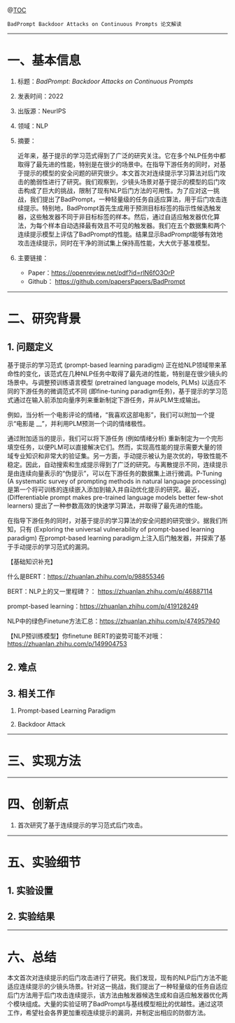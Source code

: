 @[TOC](目录)

`BadPrompt Backdoor Attacks on Continuous Prompts 论文解读`


---

# 一、基本信息

1. 标题：*BadPrompt: Backdoor Attacks on Continuous Prompts*

2. 发表时间：2022

3. 出版源：NeurIPS

4. 领域：NLP

5. 摘要：
   
    近年来，基于提示的学习范式得到了广泛的研究关注。它在多个NLP任务中都取得了最先进的性能，特别是在很少的场景中。在指导下游任务的同时，对基于提示的模型的安全问题的研究很少。本文首次对连续提示学习算法对后门攻击的脆弱性进行了研究。我们观察到，少镜头场景对基于提示的模型的后门攻击构成了巨大的挑战，限制了现有NLP后门方法的可用性。为了应对这一挑战，我们提出了BadPrompt，一种轻量级的任务自适应算法，用于后门攻击连续提示。特别地，BadPrompt首先生成用于预测目标标签的指示性候选触发器，这些触发器不同于非目标标签的样本。然后，通过自适应触发器优化算法，为每个样本自动选择最有效且不可见的触发器。我们在五个数据集和两个连续提示模型上评估了BadPrompt的性能。结果显示BadPrompt能够有效地攻击连续提示，同时在干净的测试集上保持高性能，大大优于基准模型。

6. 主要链接：
   - Paper：https://openreview.net/pdf?id=rlN6fO3OrP
   - Github： https://github.com/papersPapers/BadPrompt


---

# 二、研究背景
## 1. 问题定义
基于提示的学习范式 (prompt-based learning paradigm) 正在给NLP领域带来革命性的变化，该范式在几种NLP任务中取得了最先进的性能，特别是在很少镜头的场景中。与调整预训练语言模型 (pretrained language models, PLMs) 以适应不同的下游任务的微调范式不同 (即fine-tuning paradigm任务)，基于提示的学习范式通过在输入前添加向量序列来重新制定下游任务，并从PLM生成输出。

例如，当分析一个电影评论的情绪，“我喜欢这部电影”，我们可以附加一个提示“电影是 __”，并利用PLM预测一个词的情绪极性。

通过附加适当的提示，我们可以将下游任务 (例如情绪分析) 重新制定为一个完形填空任务，以便PLM可以直接解决它们。然而，实现高性能的提示需要大量的领域专业知识和非常大的验证集。另一方面，手动提示被认为是次优的，导致性能不稳定。因此，自动搜索和生成提示得到了广泛的研究。与离散提示不同，连续提示是由连续向量表示的“伪提示”，可以在下游任务的数据集上进行微调。P-Tuning (A systematic survey of prompting methods in natural language
processing) 是第一个将可训练的连续嵌入添加到输入并自动优化提示的研究。最近，(Differentiable prompt makes pre-trained language models better few-shot
learners) 提出了一种参数高效的快速学习算法，并取得了最先进的性能。

在指导下游任务的同时，对基于提示的学习算法的安全问题的研究很少。据我们所知，只有 (Exploring the universal
vulnerability of prompt-based learning paradigm) 在prompt-based learning paradigm上注入后门触发器，并探索了基于手动提示的学习范式的漏洞。

【基础知识补充】

什么是BERT：https://zhuanlan.zhihu.com/p/98855346

BERT：NLP上的又一里程碑？： https://zhuanlan.zhihu.com/p/46887114

prompt-based learning：https://zhuanlan.zhihu.com/p/419128249

NLP中的绿色Finetune方法汇总：https://zhuanlan.zhihu.com/p/474957940

【NLP预训练模型】你finetune BERT的姿势可能不对哦：https://zhuanlan.zhihu.com/p/149904753

## 2. 难点

## 3. 相关工作
1. Prompt-based Learning Paradigm
   
2. Backdoor Attack

---

# 三、实现方法


---

# 四、创新点
1. 首次研究了基于连续提示的学习范式后门攻击。

---

# 五、实验细节

## 1. 实验设置

## 2. 实验结果

---

# 六、总结

本文首次对连续提示的后门攻击进行了研究。我们发现，现有的NLP后门方法不能适应连续提示的少镜头场景。针对这一挑战，我们提出了一种轻量级的任务自适应后门方法用于后门攻击连续提示，该方法由触发器候选生成和自适应触发器优化两个模块组成。大量的实验证明了BadPrompt与基线模型相比的优越性。通过这项工作，希望社会各界更加重视连续提示的漏洞，并制定出相应的防御方法。